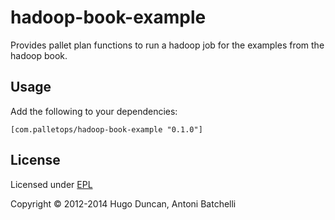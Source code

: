 # hadoop-book-example

Provides pallet plan functions to run a hadoop job for the examples from the
hadoop book.

## Usage

Add the following to your dependencies:

```
[com.palletops/hadoop-book-example "0.1.0"]
```

## License

Licensed under [EPL](http://www.eclipse.org/legal/epl-v10.1.1.html)

Copyright © 2012-2014 Hugo Duncan, Antoni Batchelli
